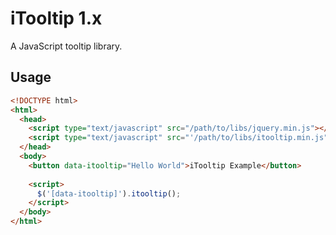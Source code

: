# iTooltip 1.x
A JavaScript tooltip library.

## Usage
```html
<!DOCTYPE html>
<html>
  <head>
    <script type="text/javascript" src="/path/to/libs/jquery.min.js"></script>
    <script type="text/javascript" src="'/path/to/libs/itooltip.min.js"></script>
  </head>
  <body>
    <button data-itooltip="Hello World">iTooltip Example</button>
  
    <script>
      $('[data-itooltip]').itooltip();
    </script>
  </body>
</html>
```
